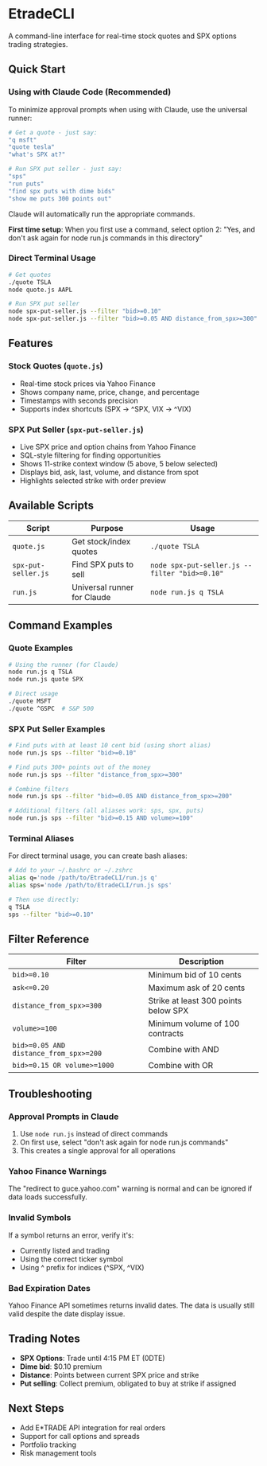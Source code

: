 # EtradeCLI

A command-line interface for real-time stock quotes and SPX options trading strategies.

## Quick Start

### Using with Claude Code (Recommended)

To minimize approval prompts when using with Claude, use the universal runner:

```bash
# Get a quote - just say:
"q msft"
"quote tesla"
"what's SPX at?"

# Run SPX put seller - just say:
"sps"
"run puts"  
"find spx puts with dime bids"
"show me puts 300 points out"
```

Claude will automatically run the appropriate commands.

**First time setup**: When you first use a command, select option 2: "Yes, and don't ask again for node run.js commands in this directory"

### Direct Terminal Usage

```bash
# Get quotes
./quote TSLA
node quote.js AAPL

# Run SPX put seller
node spx-put-seller.js --filter "bid>=0.10"
node spx-put-seller.js --filter "bid>=0.05 AND distance_from_spx>=300"
```

## Features

### Stock Quotes (`quote.js`)
- Real-time stock prices via Yahoo Finance
- Shows company name, price, change, and percentage
- Timestamps with seconds precision
- Supports index shortcuts (SPX → ^SPX, VIX → ^VIX)

### SPX Put Seller (`spx-put-seller.js`)
- Live SPX price and option chains from Yahoo Finance
- SQL-style filtering for finding opportunities
- Shows 11-strike context window (5 above, 5 below selected)
- Displays bid, ask, last, volume, and distance from spot
- Highlights selected strike with order preview

## Available Scripts

| Script | Purpose | Usage |
|--------|---------|-------|
| `quote.js` | Get stock/index quotes | `./quote TSLA` |
| `spx-put-seller.js` | Find SPX puts to sell | `node spx-put-seller.js --filter "bid>=0.10"` |
| `run.js` | Universal runner for Claude | `node run.js q TSLA` |

## Command Examples

### Quote Examples
```bash
# Using the runner (for Claude)
node run.js q TSLA
node run.js quote SPX

# Direct usage
./quote MSFT
./quote ^GSPC  # S&P 500
```

### SPX Put Seller Examples
```bash
# Find puts with at least 10 cent bid (using short alias)
node run.js sps --filter "bid>=0.10"

# Find puts 300+ points out of the money
node run.js sps --filter "distance_from_spx>=300"

# Combine filters
node run.js sps --filter "bid>=0.05 AND distance_from_spx>=200"

# Additional filters (all aliases work: sps, spx, puts)
node run.js sps --filter "bid>=0.15 AND volume>=100"
```

### Terminal Aliases

For direct terminal usage, you can create bash aliases:

```bash
# Add to your ~/.bashrc or ~/.zshrc
alias q='node /path/to/EtradeCLI/run.js q'
alias sps='node /path/to/EtradeCLI/run.js sps'

# Then use directly:
q TSLA
sps --filter "bid>=0.10"
```

## Filter Reference

| Filter | Description |
|--------|-------------|
| `bid>=0.10` | Minimum bid of 10 cents |
| `ask<=0.20` | Maximum ask of 20 cents |
| `distance_from_spx>=300` | Strike at least 300 points below SPX |
| `volume>=100` | Minimum volume of 100 contracts |
| `bid>=0.05 AND distance_from_spx>=200` | Combine with AND |
| `bid>=0.15 OR volume>=1000` | Combine with OR |

## Troubleshooting

### Approval Prompts in Claude
1. Use `node run.js` instead of direct commands
2. On first use, select "don't ask again for node run.js commands"
3. This creates a single approval for all operations

### Yahoo Finance Warnings
The "redirect to guce.yahoo.com" warning is normal and can be ignored if data loads successfully.

### Invalid Symbols
If a symbol returns an error, verify it's:
- Currently listed and trading
- Using the correct ticker symbol
- Using ^ prefix for indices (^SPX, ^VIX)

### Bad Expiration Dates
Yahoo Finance API sometimes returns invalid dates. The data is usually still valid despite the date display issue.

## Trading Notes

- **SPX Options**: Trade until 4:15 PM ET (0DTE)
- **Dime bid**: $0.10 premium
- **Distance**: Points between current SPX price and strike
- **Put selling**: Collect premium, obligated to buy at strike if assigned

## Next Steps

- Add E*TRADE API integration for real orders
- Support for call options and spreads
- Portfolio tracking
- Risk management tools